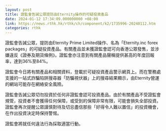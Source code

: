 ```yaml
---
layout: post
title: 證監會告誡公眾提防由Eternity操作的可疑投資產品
date: 2024-01-12 17:34:09.000000000 +08:00
link: https://news.rthk.hk/rthk/ch/component/k2/1735996-20240112.htm
categories: rthk
---
```


證監會告誡公眾，提防由Eternity Prime Limited操作、名為「Eternity.inc forex packages」的可疑投資產品。有關產品並未獲證監會認可向香港公眾發售，並涉嫌違反《證券及期貨條例》。證監會亦注意到有關產品聲稱提供甚高的年度回報率，達到36%至84%。

證監會今日將有關產品和相關資料，登載於可疑投資產品警示網頁上。而在警務處支援的一站式詐騙陷阱搜尋器「防騙視伏器」上的搜尋結果顯示，由Eternity營運的網站可能存在網絡安全風險。

證監會告誡公眾切勿投資於任何非證監會認可投資產品。由於有關產品不受證監會規管，投資者不會獲得任何保障，或受到的保障非常有限，可能會損失全部投資。證監會再次提醒公眾謹慎對待及切忌盡信那些「好得令人難以置信」的投資機會，在作出投資決定時保持警惕。

證監會將就任何違法行為採取適當行動。
